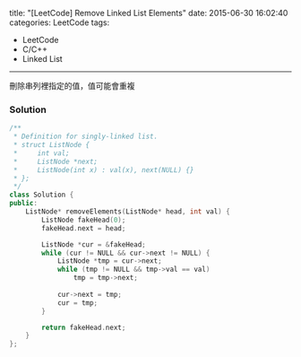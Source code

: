 title: "[LeetCode] Remove Linked List Elements"
date: 2015-06-30 16:02:40
categories: LeetCode
tags:
- LeetCode
- C/C++
- Linked List
---

刪除串列裡指定的值，值可能會重複

<!-- more -->

### Solution

``` c++
/**
 * Definition for singly-linked list.
 * struct ListNode {
 *     int val;
 *     ListNode *next;
 *     ListNode(int x) : val(x), next(NULL) {}
 * };
 */
class Solution {
public:
    ListNode* removeElements(ListNode* head, int val) {
        ListNode fakeHead(0);
        fakeHead.next = head;

        ListNode *cur = &fakeHead;
        while (cur != NULL && cur->next != NULL) {
            ListNode *tmp = cur->next;
            while (tmp != NULL && tmp->val == val)
                tmp = tmp->next;
                
            cur->next = tmp;
            cur = tmp;
        }

        return fakeHead.next;
    }
};
```
